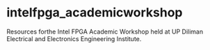 # intelfpga_academicworkshop
Resources forthe Intel FPGA Academic Workshop held at UP Diliman Electrical and Electronics Engineering Institute.
